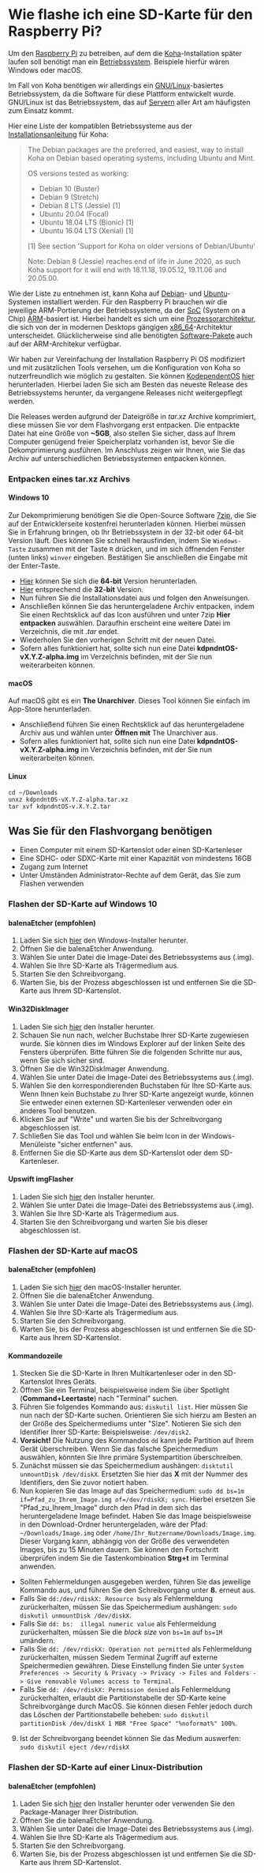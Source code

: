# Wie flashe ich eine SD-Karte für den Raspberry Pi?

Um den [Raspberry Pi](https://www.raspberrypi.org/products/) zu betreiben, auf dem die [Koha](https://koha-community.org/)-Installation später laufen soll benötigt man ein [Betriebssystem](https://de.wikipedia.org/w/index.php?title=Betriebssystem&oldid=205183992). Beispiele hierfür wären Windows oder macOS. 

Im Fall von Koha benötigen wir allerdings ein [GNU/Linux](https://www.gnu.org/gnu/linux-and-gnu.de.html)-basiertes Betriebssystem, da die Software für diese Plattform entwickelt wurde. GNU/Linux ist das Betriebssystem, das auf [Servern](https://de.wikipedia.org/w/index.php?title=Server&oldid=204178043) aller Art am häufigsten zum Einsatz kommt.

Hier eine Liste der kompatiblen Betriebssysteme aus der [Installationsanleitung](https://wiki.koha-community.org/wiki/Koha_on_Debian) für Koha:

> The Debian packages are the preferred, and easiest, way to install Koha on Debian based operating systems, including Ubuntu and Mint.
>
> OS versions tested as working:
> 
> * Debian 10 (Buster)
> * Debian 9 (Stretch)
> * Debian 8 LTS (Jessie) [1]
> * Ubuntu 20.04 (Focal)
> * Ubuntu 18.04 LTS (Bionic) [1]
> * Ubuntu 16.04 LTS (Xenial) [1]
> 
> [1] See section 'Support for Koha on older versions of Debian/Ubuntu'
> 
> Note: Debian 8 (Jessie) reaches end of life in June 2020, as such Koha support for it will end with 18.11.18, 19.05.12, 19.11.06 and 20.05.00.

Wie der Liste zu entnehmen ist, kann Koha auf [Debian](https://www.debian.org/index.de.html)- und [Ubuntu](https://ubuntu.com/download)-Systemen installiert werden. Für den Raspberry Pi brauchen wir die jeweilige ARM-Portierung der Betriebssysteme, da der [SoC](https://de.wikipedia.org/w/index.php?title=System-on-a-Chip&oldid=205105171) (System on a Chip) [ARM](https://de.wikipedia.org/w/index.php?title=ARM-Architektur&oldid=205387890)-basiert ist. Hierbei handelt es sich um eine [Prozessorarchitektur](https://de.wikipedia.org/w/index.php?title=Prozessorarchitektur&oldid=205312574), die sich von der in modernen Desktops gängigen [x86_64](https://de.wikipedia.org/w/index.php?title=X64&oldid=205310482)-Architektur unterscheidet. Glücklicherweise sind alle benötigten [Software-Pakete](https://de.wikipedia.org/w/index.php?title=Programmpaket&oldid=185109478) auch auf der ARM-Architekur verfügbar. 

Wir haben zur Vereinfachung der Installation Raspberry Pi OS modifiziert und mit zusätzlichen Tools versehen, um die Konfiguration von Koha so nutzerfreundlich wie möglich zu gestalten. Sie können [KodependentOS](https://github.com/pders01/kodependentOS) [hier](https://github.com/pders01/kodependentOS/releases) herunterladen. Hierbei laden Sie sich am Besten das neueste Release des Betriebssystems herunter, da vergangene Releases nicht weitergepflegt werden.

Die Releases werden aufgrund der Dateigröße in *tar.xz* Archive komprimiert, diese müssen Sie vor dem Flashvorgang erst entpacken. Die entpackte Datei hat eine Größe von __~5GB__, also stellen Sie sicher, dass auf Ihrem Computer genügend freier Speicherplatz vorhanden ist, bevor Sie die Dekomprimierung ausführen. Im Anschluss zeigen wir Ihnen, wie Sie das Archiv auf unterschiedlichen Betriebssystemen entpacken können.

### Entpacken eines tar.xz Archivs

#### Windows 10 

Zur Dekomprimierung benötigen Sie die Open-Source Software [7zip](https://www.7-zip.org/), die Sie auf der Entwicklerseite kostenfrei herunterladen können.
Hierbei müssen Sie in Erfahrung bringen, ob Ihr Betriebssystem in der 32-bit oder 64-bit Version läuft. Dies können Sie schnell herausfinden, indem Sie `Windows-Taste` zusammen mit der Taste `R` drücken, und im sich öffnenden Fenster (unten links) `winver` eingeben. Bestätigen Sie anschließen die Eingabe mit der Enter-Taste. 

* [Hier](https://www.7-zip.org/a/7z1900-x64.exe) können Sie sich die __64-bit__ Version herunterladen.
* [Hier](https://www.7-zip.org/a/7z1900.exe) entsprechend die __32-bit__ Version.
* Nun führen Sie die Installationsdatei aus und folgen den Anweisungen.
* Anschließen können Sie das heruntergeladene Archiv entpacken, indem Sie einen Rechtsklick auf das Icon ausführen und unter 7zip __Hier entpacken__ auswählen.
  Daraufhin erscheint eine weitere Datei im Verzeichnis, die mit *.tar* endet.
* Wiederholen Sie den vorherigen Schritt mit der neuen Datei.
* Sofern alles funktioniert hat, sollte sich nun eine Datei __kdpndntOS-vX.Y.Z-alpha.img__ im Verzeichnis befinden, mit der Sie nun weiterarbeiten können. 

#### macOS
 
Auf macOS gibt es ein __The Unarchiver__. Dieses Tool können Sie einfach im App-Store herunterladen.

* Anschließend führen Sie einen Rechtsklick auf das heruntergeladene Archiv aus und wählen unter __Öffnen mit__ The Unarchiver aus.
* Sofern alles funktioniert hat, sollte sich nun eine Datei __kdpndntOS-vX.Y.Z-alpha.img__ im Verzeichnis befinden, mit der Sie nun weiterarbeiten können. 

#### Linux 

```
cd ~/Downloads
unxz kdpndntOS-vX.Y.Z-alpha.tar.xz
tar xvf kdpndntOS-v.X.Y.Z.tar 
```

## Was Sie für den Flashvorgang benötigen

* Einen Computer mit einem SD-Kartenslot oder einen SD-Kartenleser
* Eine SDHC- oder SDXC-Karte mit einer Kapazität von mindestens 16GB 
* Zugang zum Internet 
* Unter Umständen Administrator-Rechte auf dem Gerät, das Sie zum Flashen verwenden

### Flashen der SD-Karte auf Windows 10
#### balenaEtcher (empfohlen)

1. Laden Sie sich [hier](https://www.balena.io/etcher/) den Windows-Installer herunter.
2. Öffnen Sie die balenaEtcher Anwendung.
3. Wählen Sie unter Datei die Image-Datei des Betriebssystems aus (.img).
4. Wählen Sie Ihre SD-Karte als Trägermedium aus. 
5. Starten Sie den Schreibvorgang.
6. Warten Sie, bis der Prozess abgeschlossen ist und entfernen Sie die SD-Karte aus Ihrem SD-Kartenslot.

#### Win32DiskImager

1. Laden Sie sich [hier](http://sourceforge.net/projects/win32diskimager/) den Installer herunter.
2. Schauen Sie nun nach, welcher Buchstabe Ihrer SD-Karte zugewiesen wurde. Sie können dies im Windows Explorer auf der linken Seite des Fensters überprüfen. Bitte führen Sie die folgenden Schritte nur aus, wenn Sie sich sicher sind.
3. Öffnen Sie die Win32DiskImager Anwendung.
4. Wählen Sie unter Datei die Image-Datei des Betriebssystems aus (.img).
5. Wählen Sie den korrespondierenden Buchstaben für Ihre SD-Karte aus. Wenn Ihnen kein Buchstabe zu Ihrer SD-Karte angezeigt wurde, können Sie entweder einen externen SD-Kartenleser verwenden oder ein anderes Tool benutzen.
6. Klicken Sie auf "Write" und warten Sie bis der Schreibvorgang abgeschlossen ist.
7.  Schließen Sie das Tool und wählen Sie beim Icon in der Windows-Menüleiste "sicher entfernen" aus. 
8.  Entfernen Sie die SD-Karte aus dem SD-Kartenslot oder dem SD-Kartenleser.

#### Upswift imgFlasher

1. Laden Sie sich [hier](https://www.upswift.io/imgflasher) den Installer herunter.
2. Wählen Sie unter Datei die Image-Datei des Betriebssystems aus (.img).
3. Wählen Sie Ihre SD-Karte als Trägermedium aus. 
4. Starten Sie den Schreibvorgang und warten Sie bis dieser abgeschlossen ist.

### Flashen der SD-Karte auf macOS 

#### balenaEtcher (empfohlen)

1. Laden Sie sich [hier](https://www.balena.io/etcher/) den macOS-Installer herunter. 
2. Öffnen Sie die balenaEtcher Anwendung.
3. Wählen Sie unter Datei die Image-Datei des Betriebssystems aus (.img).
4. Wählen Sie Ihre SD-Karte als Trägermedium aus. 
5. Starten Sie den Schreibvorgang.
6. Warten Sie, bis der Prozess abgeschlossen ist und entfernen Sie die SD-Karte aus Ihrem SD-Kartenslot.

#### Kommandozeile

1. Stecken Sie die SD-Karte in Ihren Multikartenleser oder in den SD-Kartenslot Ihres Geräts.
2. Öffnen Sie ein Terminal, beispielsweise indem Sie über Spotlight (__Command+Leertaste__) nach "Terminal" suchen.
3. Führen Sie folgendes Kommando aus: `diskutil list`. Hier müssen Sie nun nach der SD-Karte suchen. Orientieren Sie sich hierzu am Besten an der Größe des Speichermediums unter "Size". Notieren Sie sich den Identifier Ihrer SD-Karte: Beispielsweise: `/dev/disk2`.
4. __Vorsicht!__ Die Nutzung des Kommandos `dd` kann jede Partition auf Ihrem Gerät überschreiben. Wenn Sie das falsche Speichermedium auswählen, könnten Sie Ihre primäre Systempartition überschreiben.
5. Zunächst müssen sie das Speichermedium aushängen: `disktutil unmountDisk /dev/diskX`. Ersetzten Sie hier das __X__ mit der Nummer des Identifiers, den Sie zuvor notiert haben. 
6. Nun kopieren Sie das Image auf das Speichermedium: `sudo dd bs=1m if=Pfad_zu_Ihrem_Image.img of=/dev/rdiskX; sync`. Hierbei ersetzen Sie "Pfad_zu_Ihrem_Image" durch den Pfad in dem sich das heruntergeladene Image befindet. Haben Sie das Image beispielsweise in den Download-Ordner heruntergeladen, wäre der Pfad: `~/Downloads/Image.img` oder `/home/Ihr_Nutzername/Downloads/Image.img`.  Dieser Vorgang kann, abhängig von der Größe des verwendeten Images, bis zu 15 Minuten dauern. Sie können den Fortschritt überprüfen indem Sie die Tastenkombination __Strg+t__  im Terminal anwenden. 
* Sollten Fehlermeldungen ausgegeben werden, führen Sie das jeweilige Kommando aus, und führen Sie den Schreibvorgang unter __8.__ erneut aus.
* Falls Sie 
`dd:/dev/rdiskX: Resource busy` 
als Fehlermeldung zurückerhalten, müssen Sie das Speichermedium aushängen: 
`sudo diskutil unmountDisk /dev/diskX`.
* Falls Sie 
`dd: bs:  illegal numeric value` 
als Fehlermeldung zurückerhalten, müssen Sie die *block size* von 
`bs=1m` auf `bs=1M` umändern.
* Falls Sie 
`dd: /dev/rdiskX: Operation not permitted` 
als Fehlermeldung zurückerhalten, müssen Siedem Terminal Zugriff auf externe Speichermedien gewähren. Diese Einstellung finden Sie unter 
`System Preferences -> Security & Privacy -> Privacy -> Files and Folders -> Give removable Volumes access to Terminal`.
* Falls Sie 
`dd: /dev/rdiskX: Permission denied` als Fehlermeldung zurückerhalten, erlaubt die Partitionstabelle der SD-Karte keine Schreibvorgänge durch MacOS. Sie können diesen Fehler jedoch durch das Löschen der Partitionstabelle beheben: 
`sudo diskutil partitionDisk /dev/diskX 1 MBR "Free Space" "%noformat%" 100%`.
9. Ist der Schreibvorgang beendet können Sie das Medium auswerfen: 
`sudo diskutil eject /dev/rdiskX`


### Flashen der SD-Karte auf einer Linux-Distribution

#### balenaEtcher (empfohlen)

1. Laden Sie sich [hier](https://www.balena.io/etcher/) den Installer herunter oder verwenden Sie den Package-Manager Ihrer Distribution.
2. Öffnen Sie die balenaEtcher Anwendung.
3. Wählen Sie unter Datei die Image-Datei des Betriebssystems aus (.img).
4. Wählen Sie Ihre SD-Karte als Trägermedium aus. 
5. Starten Sie den Schreibvorgang.
6. Warten Sie, bis der Prozess abgeschlossen ist und entfernen Sie die SD-Karte aus Ihrem SD-Kartenslot.
